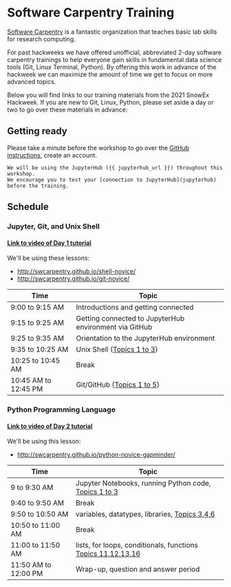 # Software Carpentry Training

[Software Carpentry](https://software-carpentry.org) is a fantastic organization that teaches basic lab skills for research computing.

For past hackweeks we have offered unofficial, abbreviated 2-day software carpentry trainings to help everyone gain skills in fundamental data science tools (Git, Linux Terminal, Python). By offering this work in advance of the hackweek we can maximize the amount of time we get to focus on more advanced topics.

Below you will find links to our training materials from the 2021 SnowEx Hackweek. If you are new to Git, Linux, Python, please set aside a day or two to go over these materials in advance:

## Getting ready

Please take a minute before the workshop to go over the [GitHub instructions](github),
create an account.

```{attention}
We will be using the JupyterHub ({{ jupyterhub_url }}) throughout this workshop.
We encourage you to test your [connection to JupyterHub](jupyterhub) before the training.
```

## Schedule

### Jupyter, Git, and Unix Shell

#### [Link to video of Day 1 tutorial](https://www.youtube.com/watch?v=F8VhkKwCx0k)

We'll be using these lessons:
* http://swcarpentry.github.io/shell-novice/
* http://swcarpentry.github.io/git-novice/

| Time | Topic |
| ----- | ----- |
| 9:00 to 9:15 AM | Introductions and getting connected |
| 9:15 to 9:25 AM | Getting connected to JupyterHub environment via GitHub |
| 9:25 to 9:35 AM | Orientation to the JupyterHub environment |
| 9:35 to 10:25 AM | Unix Shell ([Topics 1 to 3](http://swcarpentry.github.io/shell-novice/)) |
| 10:25 to 10:45 AM | Break |
| 10:45 AM to 12:45 PM | Git/GitHub ([Topics 1 to 5](http://swcarpentry.github.io/git-novice/)) |

### Python Programming Language

#### [Link to video of Day 2 tutorial](https://www.youtube.com/watch?v=OhzHoGe9ZeI)

We'll be using this lesson:
* http://swcarpentry.github.io/python-novice-gapminder/

| Time | Topic |
| ----- | ----- |
| 9 to  9:30 AM | Jupyter Notebooks, running Python code, [Topics 1 to 3](http://swcarpentry.github.io/python-novice-gapminder) |
| 9:40 to 9:50 AM | Break |
| 9:50 to 10:50 AM | variables, datatypes, libraries, [Topics 3,4,6](http://swcarpentry.github.io/python-novice-gapminder)  |
| 10:50 to 11:00 AM | Break|
| 11:00 to 11:50 AM | lists, for loops, conditionals, functions [Topics 11,12,13,16](http://swcarpentry.github.io/python-novice-gapminder) |
| 11:50 AM to 12:00 PM | Wrap-up, question and answer period |
